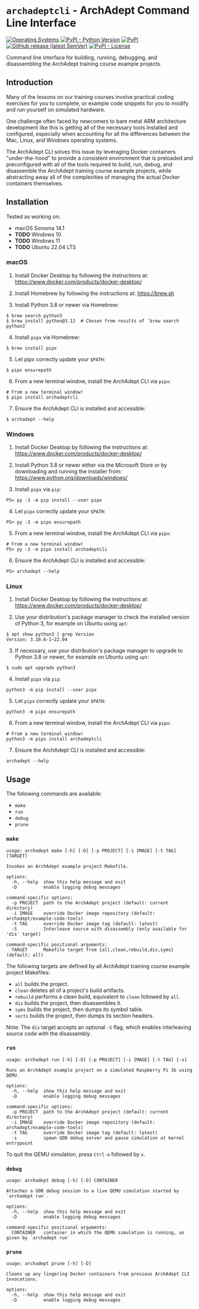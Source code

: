 # `archadeptcli` - ArchAdept Command Line Interface

[![Operating Systems](https://img.shields.io/badge/os-linux%20%7C%20macOS%20%7C%20windows-yellow?style=for-the-badge)](https://github.com/ArchAdept/archadeptcli)
[![PyPI - Python Version](https://img.shields.io/pypi/pyversions/archadeptcli?logo=python&logoColor=white&style=for-the-badge)](https://pypi.org/project/archadept-cli)
[![PyPI](https://img.shields.io/pypi/v/archadeptcli?logo=pypi&color=green&logoColor=white&style=for-the-badge)](https://pypi.org/project/archadeptcli)
[![GitHub release (latest SemVer)](https://img.shields.io/github/v/release/ArchAdept/archadeptcli?logo=github&color=orange&logoColor=white&style=for-the-badge)](https://github.com/ArchAdept/archadeptcli/releases)
[![PyPI - License](https://img.shields.io/pypi/l/archadeptcli?color=03cb98&style=for-the-badge)](https://github.com/ArchAdept/archadeptcli/blob/main/LICENSE.md)

Command line interface for building, running, debugging, and disassembling the
ArchAdept training course example projects.


## Introduction

Many of the lessons on our training courses involve practical coding exercises
for you to complete, or example code snippets for you to modify and run yourself
on simulated hardware.

One challenge often faced by newcomers to bare metal ARM architecture development
like this is getting all of the necessary tools installed and configured, especially
when accounting for all the differences between the Mac, Linux, and Windows
operating systems.

The ArchAdept CLI solves this issue by leveraging Docker containers "under-the-hood"
to provide a consistent environment that is preloaded and preconfigured with all
of the tools required to build, run, debug, and disassemble the ArchAdept training
course example projects, while abstracting away all of the complexities of managing
the actual Docker containers themselves.


## Installation

Tested as working on:
 - macOS Sonoma 14.1
 - **TODO** Windows 10
 - **TODO** Windows 11
 - **TODO** Ubuntu 22.04 LTS


### macOS

1. Install Docker Desktop by following the instructions at: https://www.docker.com/products/docker-desktop/

2. Install Homebrew by following the instructions at: https://brew.sh

3. Install Python 3.8 or newer via Homebrew:
```console
$ brew search python3
$ brew install python@3.12  # Chosen from results of `brew search python3`
```

4. Install `pipx` via Homebrew:
```console
$ brew install pipx
```

5. Let pipx correctly update your `$PATH`:
```console
$ pipx ensurepath
```

6. From a new terminal window, install the ArchAdept CLI via `pipx`:
```console
# From a new terminal window!
$ pipx install archadeptcli
```

7. Ensure the ArchAdept CLI is installed and accessible:
```console
$ archadept --help
```


### Windows

1. Install Docker Desktop by following the instructions at: https://www.docker.com/products/docker-desktop/

2. Install Python 3.8 or newer either via the Microsoft Store or by downloading
   and running the installer from: https://www.python.org/downloads/windows/

3. Install `pipx` via `pip`:
```console
PS> py -3 -m pip install --user pipx
```

4. Let `pipx` correctly update your `$PATH`:
```console
PS> py -3 -m pipx ensurepath
```

5. From a new terminal window, install the ArchAdept CLI via `pipx`:
```console
# From a new terminal window!
PS> py -3 -m pipx install archadeptcli
```

6. Ensure the ArchAdept CLI is installed and accessible:
```console
PS> archadept --help
```


### Linux

1. Install Docker Desktop by following the instructions at: https://www.docker.com/products/docker-desktop/

2. Use your distribution's package manager to check the installed version of
   Python 3, for example on Ubuntu using `apt`:
```console
$ apt show python3 | grep Version
Version: 3.10.6-1~22.04
```

3. If necessary, use your distribution's package manager to upgrade to Python 3.8
   or newer, for example on Ubuntu using `apt`:
```console
$ sudo apt upgrade python3
```

4. Install `pipx` via `pip`:
```console
python3 -m pip install --user pipx
```

5. Let `pipx` correctly update your `$PATH`:
```console
python3 -m pipx ensurepath
```

6. From a new terminal window, install the ArchAdept CLI via `pipx`:
```console
# From a new terminal window!
python3 -m pipx install archadeptcli
```

7. Ensure the ArchAdept CLI is installed and accessible:
```console
archadept --help
```

## Usage

The following commands are available:
 - `make`
 - `run`
 - `debug`
 - `prune`


### `make`

```console
usage: archadept make [-h] [-D] [-p PROJECT] [-i IMAGE] [-t TAG] [TARGET]

Invokes an ArchAdept example project Makefile.

options:
  -h, --help  show this help message and exit
  -D          enable logging debug messages

command-specific options:
  -p PROJECT  path to the ArchAdept project (default: current directory)
  -i IMAGE    override Docker image repository (default: archadept/example-code-tools)
  -t TAG      override Docker image tag (default: latest)
  -S          Interleave source with disassembly (only available for 'dis' target)

command-specific positional arguments:
  TARGET      Makefile target from {all,clean,rebuild,dis,syms} (default: all)
```

The following targets are defined by all ArchAdept training course example
project Makefiles:
 - `all` builds the project.
 - `clean` deletes all of a project's build artifacts.
 - `rebuild` performs a clean build, equivalent to `clean` followed by `all`.
 - `dis` builds the project, then disassembles it.
 - `syms` builds the project, then dumps its symbol table.
 - `sects` builds the project, then dumps its section headers.

Note: The `dis` target accepts an optional `-S` flag, which enables interleaving
source code with the disassembly.


### `run`

```console
usage: archadept run [-h] [-D] [-p PROJECT] [-i IMAGE] [-t TAG] [-s]

Runs an ArchAdept example project on a simulated Raspberry Pi 3b using QEMU.

options:
  -h, --help  show this help message and exit
  -D          enable logging debug messages

command-specific options:
  -p PROJECT  path to the ArchAdept project (default: current directory)
  -i IMAGE    override Docker image repository (default: archadept/example-code-tools)
  -t TAG      override Docker image tag (default: latest)
  -s          spawn GDB debug server and pause simulation at kernel entrypoint
```

To quit the QEMU simulation, press `Ctrl-a` followed by `x`.


### `debug`

```console
usage: archadept debug [-h] [-D] CONTAINER

Attaches a GDB debug session to a live QEMU simulation started by `archadept run`.

options:
  -h, --help  show this help message and exit
  -D          enable logging debug messages

command-specific positional arguments:
  CONTAINER   container in which the QEMU simulation is running, as given by `archadept run`
```


### `prune`

```console
usage: archadept prune [-h] [-D]

Cleans up any lingering Docker containers from previous ArchAdept CLI invocations.

options:
  -h, --help  show this help message and exit
  -D          enable logging debug messages
```

